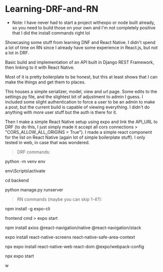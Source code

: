 ﻿# Learning-DRF-and-RN
 * Note: I have never had to start a project withexpo or node built already, so you need to build those on your own and I'm not completely positive that I did the install commands right lol

Showcasing some stuff from learning DNF and React Native. I didn't spend a lot of time on RN since I already have some experience in React.js, but not a lot in DRF.

Basic build and implementation of an API built in Django REST Framework, then linking to it with React Native.

Most of it is pretty boilerplate to be honest, but this at least shows that I can make the things and get them to places.

This houses a simple serializer, model, view and url page. Some edits to the settings.py file, and the slightest bit of adjustment to admin I guess. I included some slight authentication to force a user to be an admin to make a post, but the current build is capable of viewing everything. I didn't do anything with more user stuff but the auth is there for it.

Then I make a simple React Native setup using expo and link the API_URL to DRF (to do this, I just simply made it accept all cors connections > "CORS_ALLOW_ALL_ORIGINS = True"). I made a simple react component for the list on React Native (again lot of simple boilerplate stuff). I only tested in web, in case that was wondered.

> DRF commands: 

python -m venv env

env\Scripts\activate

cd backend

python manage.py runserver


> RN commands (maybe you can skip 1-4?):

npm install -g expo-cli

frontend cmd > expo start

npm install axios @react-navigation/native @react-navigation/stack

expo install react-native-screens react-native-safe-area-context

npx expo install react-native-web react-dom @expo/webpack-config

npx expo start

w
